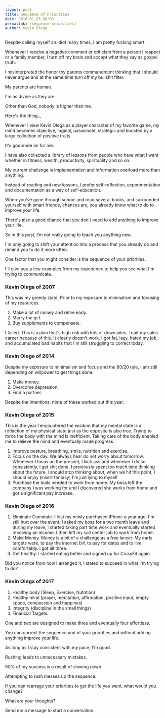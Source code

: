 ```yaml
---
layout: post
title: Sequence of Priorities
date: 2016-01-03 06:00
permalink: /sequence-priorities/
author: Kevin Olega
---
```

Despite calling myself an idiot many times, I am pretty fucking smart.

Whenever I receive a negative comment or criticism from a person I respect or a family member, I turn off my brain and accept what they say as gospel truth.

I misinterpreted the honor thy parents commandment thinking that I should never argue and at the same time turn off my bullshit filter.

My parents are human.

I'm as divine as they are.

Other than God, nobody is higher than me.

Here's the thing..,

Whenever I view Kevin Olega as a player character of my favorite game, my mind becomes objective, logical, passionate, strategic and boosted by a large collection of positive traits.

It's godmode on for me.

I have also collected a library of lessons from people who have what I want whether in fitness, wealth, productivity, spirituality and so on.

My current challenge is implementation and information overload more than anything.

Instead of reading and new lessons, I prefer self-reflection, experimentation and documentation as a way of self-education.

When you've gone through school and read several books, and surrounded yourself with smart friends, chances are, you already know what to do to improve your life.

There's also a good chance that you don't need to add anything to improve your life.

So in this post, I'm not really going to teach you anything new.

I'm only going to shift your attention into a process that you already do and remind you to do it more often.

One factor that you might consider is the sequence of your priorities.

I'll give you a few examples from my experience to help you see what I'm trying to communicate.

### Kevin Olega of 2007

This was my greedy state. Prior to my exposure to minimalism and focusing of my resources.

1. Make a lot of money and retire early.
2. Marry the girl.
3. Buy supplements to compensate.

I failed. This is a plan that's high risk with lots of downsides. I quit my sales career because of this. It clearly doesn't work. I got fat, lazy, hated my job, and accumulated bad habits that I'm still struggling to correct today.

### Kevin Olega of 2014

Despite my exposure to minimalism and focus and the 80/20 rule, I am still depending on willpower to get things done.

1. Make money.
2. Overcome depression.
3. Find a partner.

Despite the intentions, none of these worked out this year.

### Kevin Olega of 2015

This is the year I encountered the wisdom that my mental state is a reflaction of my physical state just as the opposite is also true. Trying to force the body with the mind is inefficient. Taking care of the body enabled me to relieve the mind and eventually made progress.

1. Improve posture, breathing, smile, nutrition and exercise.
2. Focus on the day. We always hear do not worry about tomorrow. Whenever I focus on the present, I kick ass and whenever I do so consistently, I get shit done. I previously spent too much time thinking about the future. I should stop thinking about, when we hit this point, I should enjoy (insert fantasy) I'm just lying to myself.
3. Purchase the tools needed to work from home. My boss left the company I was working for and I discovered she works from home and got a significant pay increase.


### Kevin Olega of 2016
1. Eliminate Commute. I lost my newly purchased iPhone a year ago. I'm still hurt over the event. I asked my boss for a two month leave and during my leave, I started taking part time work and eventually started receiving an income. I then left my call center job to work from home.
2. Make Money. Money is a bit of a challenge as a free lancer. My early targets were, to pay the internet bill, to pay for dates and to live comfortably. I got all three.
3. Get healthy. I started eating better and signed up for CrossFit again.

Did you notice from how I arranged it, I stated to succeed in what I'm trying to do?

### Kevin Olega of 2017
1. Healthy body (Sleep, Exercise, Nutrition)
2. Healthy mind (prayer, meditation, affirmation, positive input, empty space, compassion and happines)
3. Integrity (discipline in the small things)
4. Financial Targets.

One and two are designed to make three and eventually four effortless.

You can correct the sequence and of your priorities and without adding anything improve your life.

As long as I stay consistent with my pace, I'm good. 

Rushing leads to unnecessary mistakes. 

90% of my success is a result of slowing down.

Attempting to rush messes up the sequence.

If you can rearrage your priorities to get the life you want, what would you change?

What are your thoughts?

Send me a message to start a conversation.
